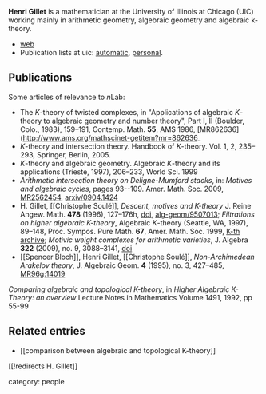 __Henri Gillet__ is a mathematician at the University of Illinois at Chicago (UIC) working mainly in arithmetic geometry, algebraic geometry and algebraic k-theory.

* [web](http://www.math.uic.edu/~henri)
* Publication lists at uic: [automatic](http://www.math.uic.edu/people/publications?mscsid=henri), [personal](http://www.math.uic.edu/~henri/Pubs.html).


## Publications

Some articles of relevance to $n$Lab:

* The $K$-theory of twisted complexes, in "Applications of algebraic $K$-theory to algebraic geometry and number theory", Part I, II (Boulder, Colo., 1983), 159&#8211;191, Contemp. Math. __55__, AMS 1986, [MR862636](http://www.ams.org/mathscinet-getitem?mr=862636_
* $K$-theory and intersection theory. Handbook of $K$-theory. Vol. 1, 2, 235&#8211;293, Springer, Berlin, 2005. 
* $K$-theory and algebraic geometry. Algebraic $K$-theory and its applications (Trieste, 1997), 206&#8211;233, World Sci. 1999
* _Arithmetic intersection theory on Deligne-Mumford stacks_, in: _Motives and algebraic cycles_, pages 93--109.  Amer. Math. Soc. 2009, [MR2562454](http://www.ams.org/mathscinet-getitem?mr=2562454), [arxiv/0904.1424](http://arxiv.org/abs/0904.1424)
* H. Gillet, [[Christophe Soulé]], _Descent, motives and $K$-theory_ J. Reine Angew. Math. __478__ (1996), 127&#8211;176h, [doi](http://dx.doi.org/10.1515/crll.1996.478.127), [alg-geom/9507013](http://arxiv.org/abs/alg-geom/9507013); _Filtrations on higher algebraic $K$-theory_, Algebraic $K$-theory (Seattle, WA, 1997), 89&#8211;148, Proc. Sympos. Pure Math. __67__, Amer. Math. Soc. 1999, [K-th archive](http://www.math.uiuc.edu/K-theory/0327/index.html); _Motivic weight complexes for arithmetic varieties_, J. Algebra __322__ (2009), no. 9, 3088&#8211;3141, [doi](http://dx.doi.org/10.1016/j.jalgebra.2009.07.015) 
* [[Spencer Bloch]], Henri Gillet, [[Christophe Soulé]], _Non-Archimedean Arakelov theory_, J. Algebraic Geom. __4__ (1995), no. 3, 427&#8211;485, [MR96g:14019](http://www.ams.org/mathscinet-getitem?mr=1325788)

_Comparing algebraic and topological K-theory_, in _Higher Algebraic K-Theory: an overview_ Lecture Notes in Mathematics Volume 1491, 1992, pp 55-99

## Related entries

* [[comparison between algebraic and topological K-theory]]

[[!redirects H. Gillet]]

category: people